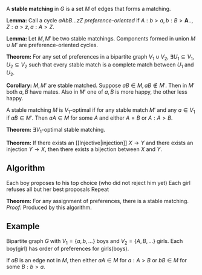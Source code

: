 A **stable matching** in $G$ is a set $M$ of edges that forms a matching.

**Lemma:** Call a cycle $aAbB\dots zZ$ *preference-oriented* if $A:b>a,b:B>\mathbf{A}..,Z:a>z,a:A>Z$.

**Lemma:** Let $M,M'$ be two stable matchings. Components formed in union $M\cup M'$ are preference-oriented cycles.

**Theorem:** For any set of preferences in a bipartite graph $V_{1}\cup V_{2}$, $\exists U_{1}\subseteq V_{1},U_{2}\subseteq V_{2}$ such that every stable match is a complete match between $U_{1}$ and $U_{2}$.

**Corollary:** $M,M'$ are stable matched. Suppose $aB\in M,aB\notin M'$. Then in $M'$ both $a,B$ have mates. Also in $M'$ one of $a,B$ is more happy, the other less happy.

A stable matching $M$ is $V_{1}$-optimal if for any stable match $M'$ and any $a\in V_{1}$ if $aB\in M'$. Then $aA\in M$ for some $A$ and either $A=B$ or $A:A>B$.

**Theorem:** $\exists V_{1}$-optimal stable matching.

**Theorem:** If there exists an [[Injective|injection]] $X\to Y$ and there exists an injection $Y\to X$, then there exists a bijection between $X$ and $Y$.
## Algorithm
Each boy proposes to his top choice (who did not reject him yet)
Each girl refuses all but her best proposals
Repeat

**Theorem:** For any assignment of preferences, there is a stable matching.
*Proof:* Produced by this algorithm.
## Example
Bipartite graph $G$ with $V_{1}=\{ a,b, \dots \}$ boys and $V_{2}=\{ A,B, \dots \}$ girls. Each boy(girl) has order of preferences for girls(boys).

If $aB$ is an edge not in $M$, then either $aA\in M$ for $a:A>B$ or $bB\in M$ for some $B:b>a$.